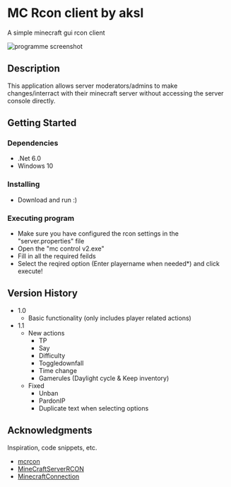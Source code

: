 # MC Rcon client by aksl

A simple minecraft gui rcon client

![programme screenshot](https://cdn.discordapp.com/attachments/572490173645062156/1162784029242822736/image.png)

##  Description

This application allows server moderators/admins to make changes/interract with their minecraft server without accessing the server console directly.

## Getting Started

### Dependencies

* .Net 6.0
* Windows 10

### Installing

* Download and run :)

### Executing program

* Make sure you have configured the rcon settings in the "server.properties" file
* Open the "mc control v2.exe"
* Fill in all the required feilds
* Select the reqired option (Enter playername when needed*) and click execute!

## Version History

* 1.0
    * Basic functionality (only includes player related actions)
* 1.1
    * New actions
      * TP
      * Say
      * Difficulty
      * Toggledownfall
      * Time change
      * Gamerules (Daylight cycle & Keep inventory)     
    * Fixed
      * Unban
      * PardonIP
      * Duplicate text when selecting options
      

## Acknowledgments

Inspiration, code snippets, etc.
* [mcrcon](https://github.com/Tiiffi/mcrcon)
* [MineCraftServerRCON](https://github.com/ShineSmile/MineCraftServerRCON)
* [MinecraftConnection](https://github.com/takunology/MinecraftConnection)
